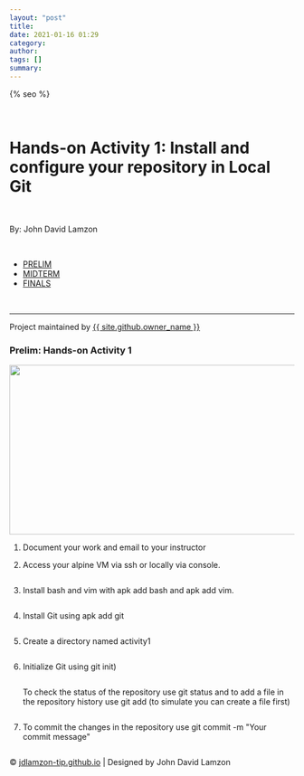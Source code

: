 ```yaml
---
layout: "post"
title: 
date: 2021-01-16 01:29
category: 
author: 
tags: []
summary: 
---
```


<html lang="{{ site.lang | default: "en-US" }}">
  <head>
    <meta charset="utf-8">
    <meta http-equiv="X-UA-Compatible" content="IE=edge">

{% seo %}
    <link rel="stylesheet" href="{{ '/assets/css/style.css?v=' | append: site.github.build_revision | relative_url }}">
    <script src="https://code.jquery.com/jquery-1.12.4.min.js" integrity="sha256-ZosEbRLbNQzLpnKIkEdrPv7lOy9C27hHQ+Xp8a4MxAQ=" crossorigin="anonymous"></script>
    <script src="{{ '/assets/js/respond.js' | relative_url }}"></script>
    <!--[if lt IE 9]>
      <script src="//html5shiv.googlecode.com/svn/trunk/html5.js"></script>
    <![endif]-->
    <!--[if lt IE 8]>
    <link rel="stylesheet" href="{{ '/assets/css/ie.css' | relative_url }}">
    <![endif]-->
    <link rel="stylesheet" href="assets/css/main.css" />
    <noscript><link rel="stylesheet" href="assets/css/noscript.css" /></noscript>


  </head>
  <body class="is-preload">
    <div class="wrapper">
        <div id="title">
          <br>
          <h1>Hands-on Activity 1: Install and configure your repository in Local Git</h1>
          <br>
          <p>By: John David Lamzon</p>
          <br>
          <nav id="nav">
						<ul class="links">
							<li class="active"><a href="index.html">PRELIM</a></li>
							<li><a href="generic.html">MIDTERM</a></li>
							<li><a href="elements.html">FINALS</a></li>
					  </ul>
          </nav>
        </div>
          <br>
          <hr>
          <span class="credits left">Project maintained by <a href="{{ site.github.owner_url }}">{{ site.github.owner_name }}</a></span>
            <section class="posts"> 
                <article>
                    <h1 class="post-title p-name" itemprop="name headline">Prelim: Hands-on Activity 1</h1>
                    <a href="elements.html" class="image fit"><img src="assets/images/HA1.jpg" alt="" width="700" height="300"></a>
                    <br>
                    <ol>
                    <li>
                    <p>Document your work and email to your instructor</p>
                    </li>
                    <li>
                    <p>Access your alpine VM via ssh or locally via console.</p>
                    <img src="assets/images/1.png" alt="" />
                    </li>
                    <li>
                    <p>Install bash and vim with apk add bash and apk add vim.</p>
                    <img src="assets/images/2.png" alt="" />
                    </li>
                    <li>
                    <p>Install Git using apk add git</p>
                    <img src="assets/images/3.png" alt="" />
                    </li>
                    <li>
                    <p>Create a directory named activity1</p>
                    <img src="assets/images/4.png" alt="" />
                    </li>
                    <li>
                    <p>Initialize Git using git init)</p>
                    <img src="assets/images/4.png" alt="" />
                    </li>
                    <p>To check the status of the repository use git status and to add a file in the repository history use git add (to simulate you can create a file first)</p>
                    <img src="assets/images/5.png" alt="" />
                    <li>
                    <p>To commit the changes in the repository use git commit -m "Your commit message"</p>
                    <img src="assets/images/6.png" alt="" />
                    </li>
                    </ol>
                </article>
            </section>
    </div>
</body>
 <div class="footer">
    <div class="footer-content">
        <div class="footer-section about"></div>
        <div class="footer-section links"></div>
        <div class="footer-section about"></div>
    </div>
    <div class="footer-bottom">
        &copy; <a href="https://github.com/andylamzoned/andylamzoned.github.io">jdlamzon-tip.github.io</a> | Designed by John David Lamzon
        </div>
</div> 



